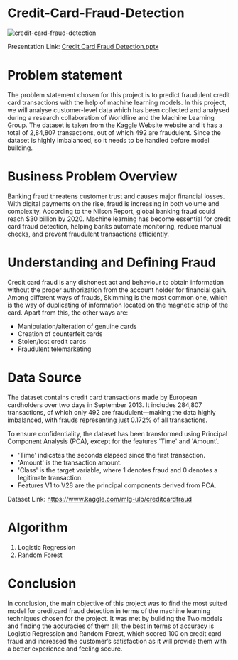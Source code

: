 # Credit-Card-Fraud-Detection 
![credit-card-fraud-detection](https://github.com/user-attachments/assets/11efaf5f-4dcd-4899-8efe-ce29cdb0890b)

Presentation Link: [Credit Card Fraud Detection.pptx](https://github.com/user-attachments/files/19648962/Credit.Card.Fraud.Detection.pptx)

# Problem statement

The problem statement chosen for this project is to predict fraudulent credit card transactions with the help of machine learning models.
In this project, we will analyse customer-level data which has been collected and analysed during a research collaboration of Worldline and the Machine Learning Group.
The dataset is taken from the Kaggle Website website and it has a total of 2,84,807 transactions, out of which 492 are fraudulent. Since the dataset is highly imbalanced, so it needs to be handled before model building.

# Business Problem Overview

Banking fraud threatens customer trust and causes major financial losses. With digital payments on the rise, fraud is increasing in both volume and complexity. According to the Nilson Report, global banking fraud could reach $30 billion by 2020. Machine learning has become essential for credit card fraud detection, helping banks automate monitoring, reduce manual checks, and prevent fraudulent transactions efficiently.

# Understanding and Defining Fraud

Credit card fraud is any dishonest act and behaviour to obtain information without the proper authorization from the account holder for financial gain. Among different ways of frauds, Skimming is the most common one, which is the way of duplicating of information located on the magnetic strip of the card. Apart from this, the other ways are:
 
  * Manipulation/alteration of genuine cards
  * Creation of counterfeit cards
  * Stolen/lost credit cards
  * Fraudulent telemarketing

# Data Source

The dataset contains credit card transactions made by European cardholders over two days in September 2013. It includes 284,807 transactions, of which only 492 are fraudulent—making the data highly imbalanced, with frauds representing just 0.172% of all transactions.

To ensure confidentiality, the dataset has been transformed using Principal Component Analysis (PCA), except for the features 'Time' and 'Amount'.

  * 'Time' indicates the seconds elapsed since the first transaction.
  * 'Amount' is the transaction amount.
  * 'Class' is the target variable, where 1 denotes fraud and 0 denotes a legitimate transaction.
  *  Features V1 to V28 are the principal components derived from PCA.

Dataset Link: https://www.kaggle.com/mlg-ulb/creditcardfraud

# Algorithm

1. Logistic Regression
2. Random Forest

# Conclusion

In conclusion, the main objective of this project was to find the most suited model for creditcard fraud detection in terms of the machine learning techniques chosen for the project. It was met by building the Two models and finding the accuracies of them all; the best in terms of accuracy is Logistic Regression and Random Forest, which scored 100 on credit card fraud and increased the customer’s satisfaction as it will provide them with a better experience and feeling secure.

